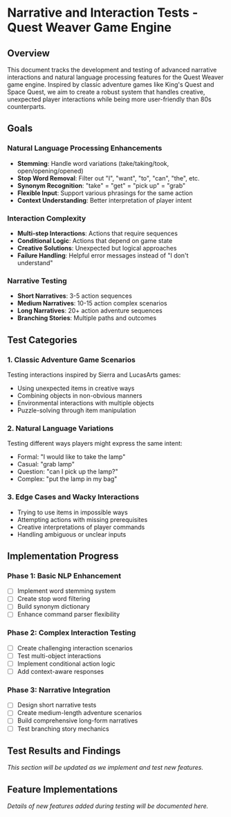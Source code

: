 # Narrative and Interaction Tests - Quest Weaver Game Engine

## Overview

This document tracks the development and testing of advanced narrative interactions and natural language processing features for the Quest Weaver game engine. Inspired by classic adventure games like King's Quest and Space Quest, we aim to create a robust system that handles creative, unexpected player interactions while being more user-friendly than 80s counterparts.

## Goals

### Natural Language Processing Enhancements
- **Stemming**: Handle word variations (take/taking/took, open/opening/opened)
- **Stop Word Removal**: Filter out "I", "want", "to", "can", "the", etc.
- **Synonym Recognition**: "take" = "get" = "pick up" = "grab"
- **Flexible Input**: Support various phrasings for the same action
- **Context Understanding**: Better interpretation of player intent

### Interaction Complexity
- **Multi-step Interactions**: Actions that require sequences
- **Conditional Logic**: Actions that depend on game state
- **Creative Solutions**: Unexpected but logical approaches
- **Failure Handling**: Helpful error messages instead of "I don't understand"

### Narrative Testing
- **Short Narratives**: 3-5 action sequences
- **Medium Narratives**: 10-15 action complex scenarios  
- **Long Narratives**: 20+ action adventure sequences
- **Branching Stories**: Multiple paths and outcomes

## Test Categories

### 1. Classic Adventure Game Scenarios
Testing interactions inspired by Sierra and LucasArts games:
- Using unexpected items in creative ways
- Combining objects in non-obvious manners
- Environmental interactions with multiple objects
- Puzzle-solving through item manipulation

### 2. Natural Language Variations
Testing different ways players might express the same intent:
- Formal: "I would like to take the lamp"
- Casual: "grab lamp"
- Question: "can I pick up the lamp?"
- Complex: "put the lamp in my bag"

### 3. Edge Cases and Wacky Interactions
- Trying to use items in impossible ways
- Attempting actions with missing prerequisites
- Creative interpretations of player commands
- Handling ambiguous or unclear inputs

## Implementation Progress

### Phase 1: Basic NLP Enhancement
- [ ] Implement word stemming system
- [ ] Create stop word filtering
- [ ] Build synonym dictionary
- [ ] Enhance command parser flexibility

### Phase 2: Complex Interaction Testing
- [ ] Create challenging interaction scenarios
- [ ] Test multi-object interactions
- [ ] Implement conditional action logic
- [ ] Add context-aware responses

### Phase 3: Narrative Integration
- [ ] Design short narrative tests
- [ ] Create medium-length adventure scenarios  
- [ ] Build comprehensive long-form narratives
- [ ] Test branching story mechanics

## Test Results and Findings

*This section will be updated as we implement and test new features.*

## Feature Implementations

*Details of new features added during testing will be documented here.*
